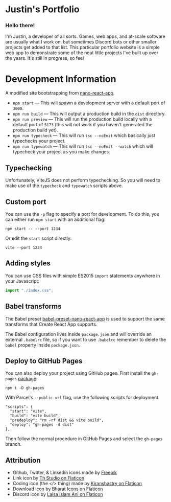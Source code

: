 # Justin's Portfolio

### Hello there! 

I'm Justin, a developer of all sorts. Games, web apps, and at-scale software are usually what I work on, but sometimes Discord bots or other smaller projects get added to that list. This particular portfolio website is a simple web app to demonstrate some of the neat little projects I've built up over the years. It's still in progress, so feel 

# Development Information
A modified site bootstrapping from [nano-react-app](https://github.com/nano-react-app/nano-react-app).

- `npm start` — This will spawn a development server with a default port of `3000`.
- `npm run build` — This will output a production build in the `dist` directory.
- `npm run preview` — This will run the production build locally with a default port of `5173` (this will not work if you haven't generated the production build yet).
- `npm run typecheck` — This will run `tsc --noEmit` which basically just typechecks your project.
- `npm run typewatch` — This will run `tsc --noEmit --watch` which will typecheck your project as you make changes.

## Typechecking

Unfortunately, ViteJS does not perform typechecking. So you will need to make use of the `typecheck` and `typewatch` scripts above.

## Custom port

You can use the `-p` flag to specify a port for development. To do this, you can either run `npm start` with an additional flag:

```
npm start -- --port 1234
```

Or edit the `start` script directly:

```
vite --port 1234
```

## Adding styles

You can use CSS files with simple ES2015 `import` statements anywhere in your Javascript:

```js
import "./index.css";
```

## Babel transforms

The Babel preset [babel-preset-nano-react-app](https://github.com/nano-react-app/babel-preset-nano-react-app) is used to support the same transforms that Create React App supports.

The Babel configuration lives inside `package.json` and will override an external `.babelrc` file, so if you want to use `.babelrc` remember to delete the `babel` property inside `package.json`.


## Deploy to GitHub Pages

You can also deploy your project using GitHub pages.
First install the `gh-pages` [package](https://github.com/tschaub/gh-pages):

`npm i -D gh-pages`

With Parcel's `--public-url` flag, use the following scripts for deployment:

```
"scripts": {
  "start": "vite",
  "build": "vite build",
  "predeploy": "rm -rf dist && vite build",
  "deploy": "gh-pages -d dist"
},
```

Then follow the normal procedure in GitHub Pages and select the `gh-pages` branch.

## Attribution
- Github, Twitter, & Linkedin icons made by [Freepik](https://www.freepik.com/)
- Link icon by [Th Studio on Flaticon](https://www.flaticon.com/authors/th-studio)
- Coding icon (the </> thing) made by [Kiranshastry on Flaticon](https://www.flaticon.com/authors/kiranshastry)
- Download icon by [Bharat Icons on Flaticon](https://www.flaticon.com/authors/bharat-icons)
- Discord icon by [Laisa Islam Ani on Flaticon](https://www.flaticon.com/authors/laisa-islam-ani) 